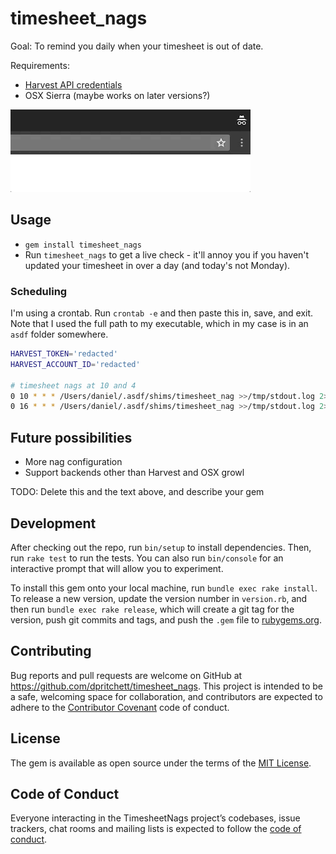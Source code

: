 # timesheet_nags

Goal: To remind you daily when your timesheet is out of date.

Requirements: 

- [Harvest API credentials](https://id.getharvest.com/developers)
- OSX Sierra (maybe works on later versions?)

![image of a popup that says 'your timesheet is out of date - age: 1 days](img/timesheet_nag_cast.gif)


## Usage

* `gem install timesheet_nags`
* Run `timesheet_nags` to get a live check - it'll annoy you if you haven't updated your timesheet in over a day (and today's not Monday).


### Scheduling

I'm using a crontab.  Run `crontab -e` and then paste this in, save, and exit. Note that I used the full path to my executable, which in my case is in an `asdf` folder somewhere.

```sh
HARVEST_TOKEN='redacted'
HARVEST_ACCOUNT_ID='redacted'

# timesheet nags at 10 and 4
0 10 * * * /Users/daniel/.asdf/shims/timesheet_nag >>/tmp/stdout.log 2>>/tmp/stderr.log
0 16 * * * /Users/daniel/.asdf/shims/timesheet_nag >>/tmp/stdout.log 2>>/tmp/stderr.log
```


## Future possibilities

- More nag configuration
- Support backends other than Harvest and OSX growl


TODO: Delete this and the text above, and describe your gem

## Development

After checking out the repo, run `bin/setup` to install dependencies. Then, run `rake test` to run the tests. You can also run `bin/console` for an interactive prompt that will allow you to experiment.

To install this gem onto your local machine, run `bundle exec rake install`. To release a new version, update the version number in `version.rb`, and then run `bundle exec rake release`, which will create a git tag for the version, push git commits and tags, and push the `.gem` file to [rubygems.org](https://rubygems.org).

## Contributing

Bug reports and pull requests are welcome on GitHub at https://github.com/dpritchett/timesheet_nags. This project is intended to be a safe, welcoming space for collaboration, and contributors are expected to adhere to the [Contributor Covenant](http://contributor-covenant.org) code of conduct.

## License

The gem is available as open source under the terms of the [MIT License](http://opensource.org/licenses/MIT).

## Code of Conduct

Everyone interacting in the TimesheetNags project’s codebases, issue trackers, chat rooms and mailing lists is expected to follow the [code of conduct](https://github.com/dpritchett/timesheet_nags/blob/master/CODE_OF_CONDUCT.md).
